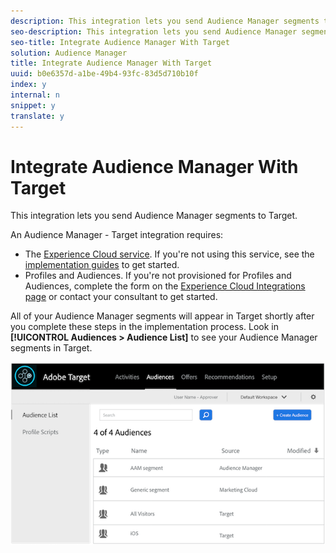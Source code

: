 ```yaml
---
description: This integration lets you send Audience Manager segments to Target.
seo-description: This integration lets you send Audience Manager segments to Target.
seo-title: Integrate Audience Manager With Target
solution: Audience Manager
title: Integrate Audience Manager With Target
uuid: b0e6357d-a1be-49b4-93fc-83d5d710b10f
index: y
internal: n
snippet: y
translate: y
---
```


# Integrate Audience Manager With Target

This integration lets you send Audience Manager segments to Target.



An Audience Manager - Target integration requires: 



* The [Experience Cloud service](https://marketing.adobe.com/resources/help/en_US/mcvid/). If you're not using this service, see the [implementation guides](https://marketing.adobe.com/resources/help/en_US/mcvid/mcvid-implementation-guides.html) to get started.
* Profiles and Audiences. If you're not provisioned for Profiles and Audiences, complete the form on the [Experience Cloud Integrations page](https://adobe.allegiancetech.com/cgi-bin/qwebcorporate.dll?idx=X8SVES) or contact your consultant to get started.





All of your Audience Manager segments will appear in Target shortly after you complete these steps in the implementation process. Look in **[!UICONTROL Audiences > Audience List]** to see your Audience Manager segments in Target. 


![](assets/target.png) 
